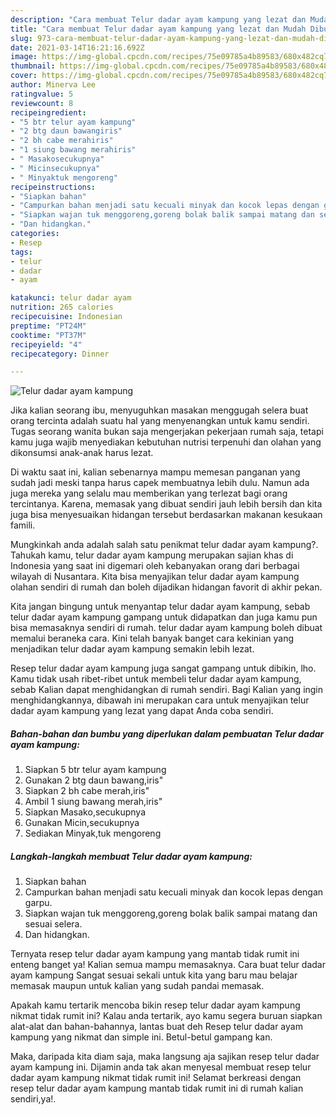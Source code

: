 ```yaml
---
description: "Cara membuat Telur dadar ayam kampung yang lezat dan Mudah Dibuat"
title: "Cara membuat Telur dadar ayam kampung yang lezat dan Mudah Dibuat"
slug: 973-cara-membuat-telur-dadar-ayam-kampung-yang-lezat-dan-mudah-dibuat
date: 2021-03-14T16:21:16.692Z
image: https://img-global.cpcdn.com/recipes/75e09785a4b89583/680x482cq70/telur-dadar-ayam-kampung-foto-resep-utama.jpg
thumbnail: https://img-global.cpcdn.com/recipes/75e09785a4b89583/680x482cq70/telur-dadar-ayam-kampung-foto-resep-utama.jpg
cover: https://img-global.cpcdn.com/recipes/75e09785a4b89583/680x482cq70/telur-dadar-ayam-kampung-foto-resep-utama.jpg
author: Minerva Lee
ratingvalue: 5
reviewcount: 8
recipeingredient:
- "5 btr telur ayam kampung"
- "2 btg daun bawangiris"
- "2 bh cabe merahiris"
- "1 siung bawang merahiris"
- " Masakosecukupnya"
- " Micinsecukupnya"
- " Minyaktuk mengoreng"
recipeinstructions:
- "Siapkan bahan"
- "Campurkan bahan menjadi satu kecuali minyak dan kocok lepas dengan garpu."
- "Siapkan wajan tuk menggoreng,goreng bolak balik sampai matang dan sesuai selera."
- "Dan hidangkan."
categories:
- Resep
tags:
- telur
- dadar
- ayam

katakunci: telur dadar ayam 
nutrition: 265 calories
recipecuisine: Indonesian
preptime: "PT24M"
cooktime: "PT37M"
recipeyield: "4"
recipecategory: Dinner

---
```



![Telur dadar ayam kampung](https://img-global.cpcdn.com/recipes/75e09785a4b89583/680x482cq70/telur-dadar-ayam-kampung-foto-resep-utama.jpg)

Jika kalian seorang ibu, menyuguhkan masakan menggugah selera buat orang tercinta adalah suatu hal yang menyenangkan untuk kamu sendiri. Tugas seorang  wanita bukan saja mengerjakan pekerjaan rumah saja, tetapi kamu juga wajib menyediakan kebutuhan nutrisi terpenuhi dan olahan yang dikonsumsi anak-anak harus lezat.

Di waktu  saat ini, kalian sebenarnya mampu memesan panganan yang sudah jadi meski tanpa harus capek membuatnya lebih dulu. Namun ada juga mereka yang selalu mau memberikan yang terlezat bagi orang tercintanya. Karena, memasak yang dibuat sendiri jauh lebih bersih dan kita juga bisa menyesuaikan hidangan tersebut berdasarkan makanan kesukaan famili. 



Mungkinkah anda adalah salah satu penikmat telur dadar ayam kampung?. Tahukah kamu, telur dadar ayam kampung merupakan sajian khas di Indonesia yang saat ini digemari oleh kebanyakan orang dari berbagai wilayah di Nusantara. Kita bisa menyajikan telur dadar ayam kampung olahan sendiri di rumah dan boleh dijadikan hidangan favorit di akhir pekan.

Kita jangan bingung untuk menyantap telur dadar ayam kampung, sebab telur dadar ayam kampung gampang untuk didapatkan dan juga kamu pun bisa memasaknya sendiri di rumah. telur dadar ayam kampung boleh dibuat memalui beraneka cara. Kini telah banyak banget cara kekinian yang menjadikan telur dadar ayam kampung semakin lebih lezat.

Resep telur dadar ayam kampung juga sangat gampang untuk dibikin, lho. Kamu tidak usah ribet-ribet untuk membeli telur dadar ayam kampung, sebab Kalian dapat menghidangkan di rumah sendiri. Bagi Kalian yang ingin menghidangkannya, dibawah ini merupakan cara untuk menyajikan telur dadar ayam kampung yang lezat yang dapat Anda coba sendiri.

<!--inarticleads1-->

##### Bahan-bahan dan bumbu yang diperlukan dalam pembuatan Telur dadar ayam kampung:

1. Siapkan 5 btr telur ayam kampung
1. Gunakan 2 btg daun bawang,iris&#34;
1. Siapkan 2 bh cabe merah,iris&#34;
1. Ambil 1 siung bawang merah,iris&#34;
1. Siapkan  Masako,secukupnya
1. Gunakan  Micin,secukupnya
1. Sediakan  Minyak,tuk mengoreng




<!--inarticleads2-->

##### Langkah-langkah membuat Telur dadar ayam kampung:

1. Siapkan bahan
1. Campurkan bahan menjadi satu kecuali minyak dan kocok lepas dengan garpu.
1. Siapkan wajan tuk menggoreng,goreng bolak balik sampai matang dan sesuai selera.
1. Dan hidangkan.




Ternyata resep telur dadar ayam kampung yang mantab tidak rumit ini enteng banget ya! Kalian semua mampu memasaknya. Cara buat telur dadar ayam kampung Sangat sesuai sekali untuk kita yang baru mau belajar memasak maupun untuk kalian yang sudah pandai memasak.

Apakah kamu tertarik mencoba bikin resep telur dadar ayam kampung nikmat tidak rumit ini? Kalau anda tertarik, ayo kamu segera buruan siapkan alat-alat dan bahan-bahannya, lantas buat deh Resep telur dadar ayam kampung yang nikmat dan simple ini. Betul-betul gampang kan. 

Maka, daripada kita diam saja, maka langsung aja sajikan resep telur dadar ayam kampung ini. Dijamin anda tak akan menyesal membuat resep telur dadar ayam kampung nikmat tidak rumit ini! Selamat berkreasi dengan resep telur dadar ayam kampung mantab tidak rumit ini di rumah kalian sendiri,ya!.

